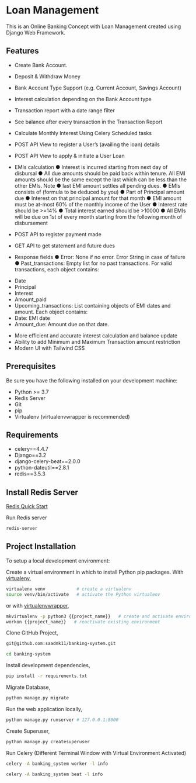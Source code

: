 # Loan Management

This is an Online Banking Concept with Loan Management created using Django Web Framework.


## Features

* Create Bank Account.
* Deposit & Withdraw Money
* Bank Account Type Support (e.g. Current Account, Savings Account)
* Interest calculation depending on the Bank Account type
* Transaction report with a date range filter 
* See balance after every transaction in the Transaction Report
* Calculate Monthly Interest Using Celery Scheduled tasks
* POST API View to register a User’s (availing the loan) details
* POST API View to apply & initiate a User Loan
* EMIs calculation 
● Interest is incurred starting from next day of disbursal
● All due amounts should be paid back within tenure. All EMI amounts should be the same
except the last which can be less than the other EMIs. Note
● last EMI amount settles all pending dues.
● EMIs consists of (formula to be deduced by you)
● Part of Principal amount due
● Interest on that principal amount for that month
● EMI amount must be at-most 60% of the monthly income of the User
● Interest rate should be >=14%
● Total interest earned should be >10000
● All EMIs will be due on 1st of every month starting from the following month of
disbursement

* POST API to register payment made
* GET API to get statement and future dues
* Response fields
  ● Error: None if no error. Error String in case of failure
● Past_transactions: Empty list for no past transactions. For valid transactions, each object
contains:
- Date
- Principal
- Interest
- Amount_paid
- Upcoming_transactions: List containing objects of EMI dates and amount. Each
object contains:
- Date: EMI date
- Amount_due: Amount due on that date.
* More efficient and accurate interest calculation and balance update
* Ability to add Minimum and Maximum Transaction amount restriction
* Modern UI with Tailwind CSS


## Prerequisites

Be sure you have the following installed on your development machine:

+ Python >= 3.7
+ Redis Server
+ Git
+ pip
+ Virtualenv (virtualenvwrapper is recommended)

## Requirements

+ celery==4.4.7
+ Django==3.2
+ django-celery-beat==2.0.0
+ python-dateutil==2.8.1
+ redis==3.5.3

## Install Redis Server

[Redis Quick Start](https://redis.io/topics/quickstart)

Run Redis server
```bash
redis-server
```

## Project Installation

To setup a local development environment:

Create a virtual environment in which to install Python pip packages. With [virtualenv](https://pypi.python.org/pypi/virtualenv),
```bash
virtualenv venv            # create a virtualenv
source venv/bin/activate   # activate the Python virtualenv 
```

or with [virtualenvwrapper](http://virtualenvwrapper.readthedocs.org/en/latest/),
```bash
mkvirtualenv -p python3 {{project_name}}   # create and activate environment
workon {{project_name}}   # reactivate existing environment
```

Clone GitHub Project,
```bash
git@github.com:saadmk11/banking-system.git

cd banking-system
```

Install development dependencies,
```bash
pip install -r requirements.txt
```

Migrate Database,
```bash
python manage.py migrate
```

Run the web application locally,
```bash
python manage.py runserver # 127.0.0.1:8000
```

Create Superuser,
```bash
python manage.py createsuperuser
```

Run Celery
(Different Terminal Window with Virtual Environment Activated)
```bash
celery -A banking_system worker -l info

celery -A banking_system beat -l info
```
